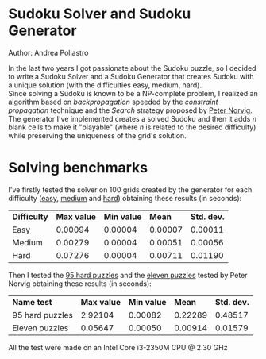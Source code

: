 # Sudoku Solver and Sudoku Generator
Author: Andrea Pollastro

In the last two years I got passionate about the Sudoku puzzle, so I decided to write a Sudoku Solver and a Sudoku Generator that creates Sudoku with a unique solution (with the difficulties easy, medium, hard).<br>
Since solving a Sudoku is known to be a NP-complete problem, I realized an algorithm based on <i>backpropagation</i> speeded by the <i>constraint propagation</i> technique and the <i>Search</i> strategy proposed by <a href="https://norvig.com/sudoku.html">Peter Norvig</a>.<br>
The generator I've implemented creates a solved Sudoku and then it adds <i>n</i> blank cells to make it "playable" (where <i>n</i> is related to the desired difficulty) while preserving the uniqueness of the grid's solution.

# Solving benchmarks
I've firstly tested the solver on 100 grids created by the generator for each difficulty (<a href="https://github.com/andrea-pollastro/Sudoku/blob/master/sudokueasy.txt">easy</a>, <a href="https://github.com/andrea-pollastro/Sudoku/blob/master/sudokumedium.txt">medium</a> and <a href="https://github.com/andrea-pollastro/Sudoku/blob/master/sudokuhard.txt">hard</a>) obtaining these results (in seconds):
<table>
  <tr>
    <td><b>Difficulty</b></td>
    <td><b>Max value</b></td>
    <td><b>Min value</b></td>
    <td><b>Mean</b></td>
    <td><b>Std. dev.</b></td>
  </tr>
  <tr>
    <td>Easy</td>
    <td>0.00094</td>
    <td>0.00004</td>
    <td>0.00007</td>
    <td>0.00011</td>
  </tr>
  <tr>
    <td>Medium</td>
    <td>0.00279</td>
    <td>0.00004</td>
    <td>0.00051</td>
    <td>0.00056</td>
  </tr>
  <tr>
    <td>Hard</td>
    <td>0.07276</td>
    <td>0.00004</td>
    <td>0.00711</td>
    <td>0.01190</td>
  </tr>
</table>

Then I tested the <a href="http://norvig.com/top95.txt">95 hard puzzles</a> and the <a href="http://norvig.com/hardest.txt">eleven puzzles</a> tested by Peter Norvig obtaining these results (in seconds):
<table>
  <tr>
    <td><b>Name test</b></td>
    <td><b>Max value</b></td>
    <td><b>Min value</b></td>
    <td><b>Mean</b></td>
    <td><b>Std. dev.</b></td>
  </tr>
  <tr>
    <td>95 hard puzzles</td>
    <td>2.92104</td>
    <td>0.00082</td>
    <td>0.22289</td>
    <td>0.48517</td>
  </tr>
  <tr>
    <td>Eleven puzzles</td>
    <td>0.05647</td>
    <td>0.00050</td>
    <td>0.00914</td>
    <td>0.01579</td>
  </tr>
</table>

All the test were made on an Intel Core i3-2350M CPU @ 2.30 GHz
